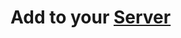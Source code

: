 # Add to your <a href="https://discord.com/api/oauth2/authorize?client_id=881126233209991238&permissions=8&scope=bot%20applications.commands">Server</a>
